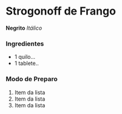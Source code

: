 ﻿# Strogonoff de Frango 

**Negrito** _Itálico_

### **Ingredientes**
 - 1 quilo...
 - 1 tablete..

### **Modo de Preparo**
1.   Item da lista
2.   Item da lista
3.   Item da lista